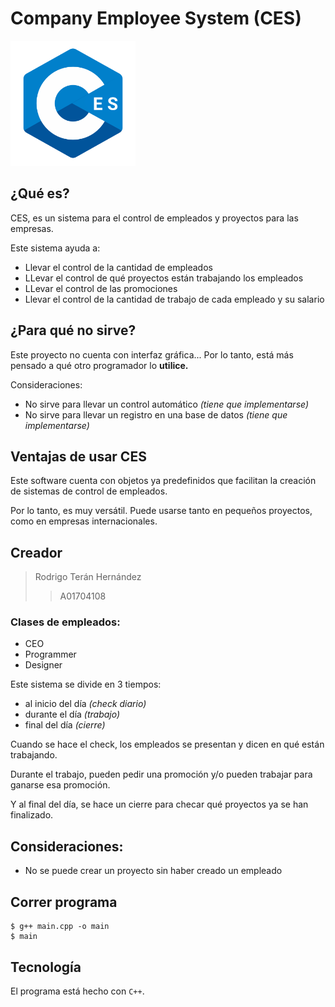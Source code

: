 # Company Employee System (CES)

<img src="logo.png" alt="Company Employee System" width="200"/>

## ¿Qué es?
CES, es un sistema para el control de empleados y proyectos para las empresas.

Este sistema ayuda a:
* Llevar el control de la cantidad de empleados
* LLevar el control de qué proyectos están trabajando los empleados
* LLevar el control de las promociones
* Llevar el control de la cantidad de trabajo de cada empleado y su salario

## ¿Para qué no sirve?
Este proyecto no cuenta con interfaz gráfica... Por lo tanto, está
más pensado a qué otro programador lo **utilice.**

Consideraciones:
* No sirve para llevar un control automático *(tiene que implementarse)*
* No sirve para llevar un registro en una base de datos *(tiene que implementarse)*


## Ventajas de usar CES
Este software cuenta con objetos ya predefinidos que facilitan la creación
de sistemas de control de empleados.

Por lo tanto, es muy versátil. Puede usarse tanto en pequeños proyectos, como
en empresas internacionales.


## Creador

> Rodrigo Terán Hernández
>> A01704108

### Clases de empleados:
* CEO
* Programmer
* Designer

Este sistema se divide en 3 tiempos:
* al inicio del día *(check diario)*
* durante el día *(trabajo)*
* final del día *(cierre)*

Cuando se hace el check, los empleados se presentan y dicen en qué
están trabajando.

Durante el trabajo, pueden pedir una promoción y/o pueden trabajar
para ganarse esa promoción.

Y al final del día, se hace un cierre para checar qué proyectos
ya se han finalizado.

## Consideraciones:
* No se puede crear un proyecto sin haber creado un empleado

## Correr programa

```
$ g++ main.cpp -o main
$ main
```

## Tecnología

El programa está hecho con `C++`.